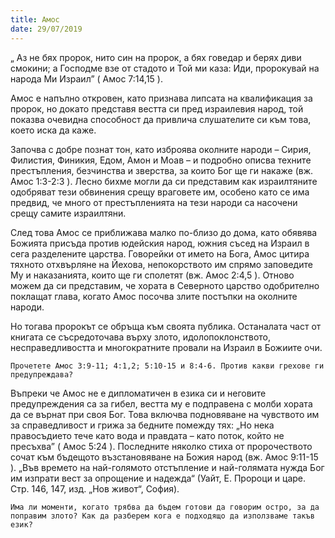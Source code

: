 ```yaml
---
title: Амос
date: 29/07/2019
---
```


„ Аз не бях пророк, нито син на пророк, а бях говедар и берях диви смокини; а Господме взе от стадото и Той ми каза: Иди, пророкувай на народа Ми Израил” ( Амос 7:14,15 ).

Амос е напълно откровен, като признава липсата на квалификация за пророк, но докато представя вестта си пред израилевия народ, той показва очевидна способност да привлича слушателите си към това, което иска да каже.

Започва с добре познат тон, като изброява околните народи – Сирия, Филистия, Финикия, Едом, Амон и Моав – и подробно описва техните престъпления, безчинства и зверства, за които Бог ще ги накаже (вж. Амос 1:3-2:3 ). Лесно бихме могли да си представим как израилтяните одобряват тези обвинения срещу враговете им, особено като се има предвид, че много от престъпленията на тези народи са насочени срещу самите израилтяни.

След това Амос се приближава малко по-близо до дома, като обявява Божията присъда против юдейския народ, южния съсед на Израил в сега разделените царства. Говорейки от името на Бога, Амос цитира тяхното отхвърляне на Йехова, непокорството им спрямо заповедите Му и наказанията, които ще ги сполетят (вж. Амос 2:4,5 ). Отново можем да си представим, че хората в Северното царство одобрително поклащат глава, когато Амос посочва злите постъпки на околните народи.

Но тогава пророкът се обръща към своята публика. Останалата част от книгата се съсредоточава върху злото, идолопоклонството, несправедливостта и многократните провали на Израил в Божиите очи.

`Прочетете Амос 3:9-11; 4:1,2; 5:10-15 и 8:4-6. Против какви грехове ги предупреждава?`

Въпреки че Амос не е дипломатичен в езика си и неговите предупреждения са за гибел, вестта му е подправена с молби хората да се върнат при своя Бог. Това включва подновяване на чувството им за справедливост и грижа за бедните помежду тях: „Но нека правосъдието тече като вода и правдата – като поток, който не пресъхва” ( Амос 5:24 ). Последните няколко стиха от пророчеството сочат към бъдещото възстановяване на Божия народ (вж. Амос 9:11-15 ). „Във времето на най-голямото отстъпление и най-голямата нужда Бог им изпрати вест за опрощение и надежда“ (Уайт, Е. Пророци и царе. Стр. 146, 147, изд. „Нов живот“, София).

`Има ли моменти, когато трябва да бъдем готови да говорим остро, за да поправим злото? Как да разберем кога е подходящо да използваме такъв език?`